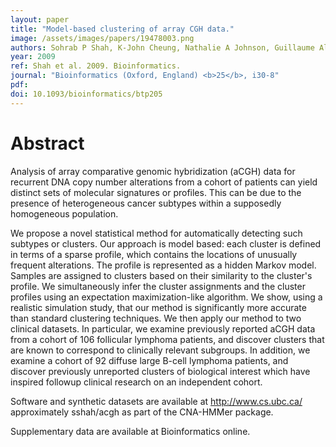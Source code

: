 ```yaml
---
layout: paper
title: "Model-based clustering of array CGH data."
image: /assets/images/papers/19478003.png
authors: Sohrab P Shah, K-John Cheung, Nathalie A Johnson, Guillaume Alain, Randy D Gascoyne, Douglas E Horsman, Raymond T Ng, Kevin P Murphy
year: 2009
ref: Shah et al. 2009. Bioinformatics.
journal: "Bioinformatics (Oxford, England) <b>25</b>, i30-8"
pdf: 
doi: 10.1093/bioinformatics/btp205
---
```


# Abstract

Analysis of array comparative genomic hybridization (aCGH) data for recurrent DNA copy number alterations from a cohort of patients can yield distinct sets of molecular signatures or profiles. This can be due to the presence of heterogeneous cancer subtypes within a supposedly homogeneous population.

We propose a novel statistical method for automatically detecting such subtypes or clusters. Our approach is model based: each cluster is defined in terms of a sparse profile, which contains the locations of unusually frequent alterations. The profile is represented as a hidden Markov model. Samples are assigned to clusters based on their similarity to the cluster's profile. We simultaneously infer the cluster assignments and the cluster profiles using an expectation maximization-like algorithm. We show, using a realistic simulation study, that our method is significantly more accurate than standard clustering techniques. We then apply our method to two clinical datasets. In particular, we examine previously reported aCGH data from a cohort of 106 follicular lymphoma patients, and discover clusters that are known to correspond to clinically relevant subgroups. In addition, we examine a cohort of 92 diffuse large B-cell lymphoma patients, and discover previously unreported clusters of biological interest which have inspired followup clinical research on an independent cohort.

Software and synthetic datasets are available at http://www.cs.ubc.ca/ approximately sshah/acgh as part of the CNA-HMMer package.

Supplementary data are available at Bioinformatics online.

